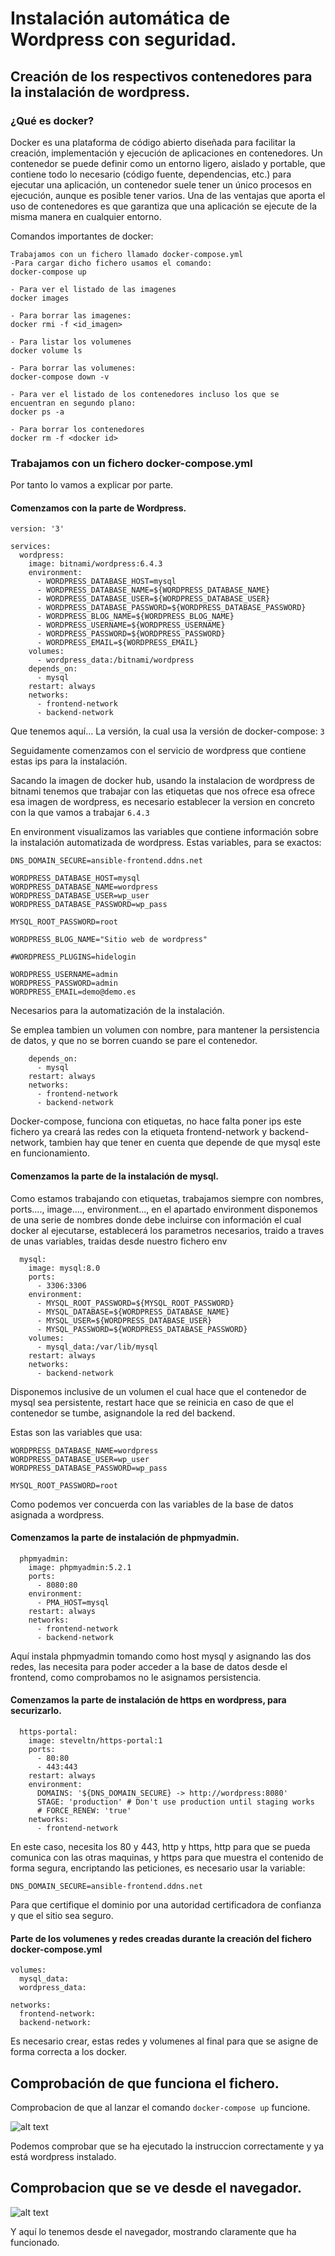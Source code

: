 # Instalación automática de Wordpress con seguridad.

## Creación de los respectivos contenedores para la instalación de wordpress.

### ¿Qué es docker?
Docker es una plataforma de código abierto diseñada para facilitar la creación, implementación y ejecución de aplicaciones en contenedores. Un contenedor se puede definir como un entorno ligero, aislado y portable, que contiene todo lo necesario (código fuente, dependencias, etc.) para ejecutar una aplicación, un contenedor suele tener un único procesos en ejecución, aunque es posible tener varios. Una de las ventajas que aporta el uso de contenedores es que garantiza que una aplicación se ejecute de la misma manera en cualquier entorno.

Comandos importantes de docker:
```
Trabajamos con un fichero llamado docker-compose.yml
-Para cargar dicho fichero usamos el comando:
docker-compose up

- Para ver el listado de las imagenes
docker images

- Para borrar las imagenes:
docker rmi -f <id_imagen>

- Para listar los volumenes 
docker volume ls

- Para borrar las volumenes:
docker-compose down -v

- Para ver el listado de los contenedores incluso los que se encuentran en segundo plano:
docker ps -a

- Para borrar los contenedores
docker rm -f <docker id>

```

### Trabajamos con un fichero docker-compose.yml
Por tanto lo vamos a explicar por parte.

#### Comenzamos con la parte de Wordpress.
```
version: '3'

services:
  wordpress:
    image: bitnami/wordpress:6.4.3
    environment: 
      - WORDPRESS_DATABASE_HOST=mysql
      - WORDPRESS_DATABASE_NAME=${WORDPRESS_DATABASE_NAME}
      - WORDPRESS_DATABASE_USER=${WORDPRESS_DATABASE_USER}
      - WORDPRESS_DATABASE_PASSWORD=${WORDPRESS_DATABASE_PASSWORD}
      - WORDPRESS_BLOG_NAME=${WORDPRESS_BLOG_NAME}
      - WORDPRESS_USERNAME=${WORDPRESS_USERNAME}
      - WORDPRESS_PASSWORD=${WORDPRESS_PASSWORD}
      - WORDPRESS_EMAIL=${WORDPRESS_EMAIL}
    volumes: 
      - wordpress_data:/bitnami/wordpress
    depends_on:
      - mysql
    restart: always
    networks:
      - frontend-network
      - backend-network
```

Que tenemos aquí...
La versión, la cual usa la versión de docker-compose: ``3``

Seguidamente comenzamos con el servicio de wordpress que contiene estas ips para la instalación.

Sacando la imagen de docker hub, usando la instalacion de wordpress de bitnami tenemos que trabajar con las etiquetas que nos ofrece esa ofrece esa imagen de wordpress, es necesario establecer la version en concreto con la que vamos a trabajar ``6.4.3``

En environment visualizamos las variables que contiene información sobre la instalación automatizada de wordpress.
Estas variables, para se exactos:

```
DNS_DOMAIN_SECURE=ansible-frontend.ddns.net

WORDPRESS_DATABASE_HOST=mysql
WORDPRESS_DATABASE_NAME=wordpress
WORDPRESS_DATABASE_USER=wp_user
WORDPRESS_DATABASE_PASSWORD=wp_pass

MYSQL_ROOT_PASSWORD=root

WORDPRESS_BLOG_NAME="Sitio web de wordpress"

#WORDPRESS_PLUGINS=hidelogin

WORDPRESS_USERNAME=admin
WORDPRESS_PASSWORD=admin
WORDPRESS_EMAIL=demo@demo.es
```
Necesarios para la automatización de la instalación.

Se emplea tambien un volumen con nombre, para mantener la persistencia de datos, y que no se borren cuando se pare el contenedor.

```
    depends_on:
      - mysql
    restart: always
    networks:
      - frontend-network
      - backend-network
```

Docker-compose, funciona con etiquetas, no hace falta poner ips este fichero ya creará las redes con la etiqueta frontend-network y backend-network, tambien hay que tener en cuenta que depende de que mysql este en funcionamiento.

#### Comenzamos la parte de la instalación de mysql.
  Como estamos trabajando con etiquetas, trabajamos siempre con nombres, ports...., image...., environment..., en el apartado environment disponemos de una serie de nombres donde debe incluirse con información el cual docker al ejecutarse, establecerá los parametros necesarios, traido a traves de unas variables, traidas desde nuestro fichero env
```
  mysql:
    image: mysql:8.0
    ports:
      - 3306:3306
    environment:
      - MYSQL_ROOT_PASSWORD=${MYSQL_ROOT_PASSWORD}
      - MYSQL_DATABASE=${WORDPRESS_DATABASE_NAME}
      - MYSQL_USER=${WORDPRESS_DATABASE_USER}
      - MYSQL_PASSWORD=${WORDPRESS_DATABASE_PASSWORD}
    volumes:
      - mysql_data:/var/lib/mysql
    restart: always
    networks:
      - backend-network
```

Disponemos inclusive de un volumen el cual hace que el contenedor de mysql sea persistente, restart hace que se reinicia en caso de que el contenedor se tumbe, asignandole la red del backend.

Estas son las variables que usa:

```
WORDPRESS_DATABASE_NAME=wordpress
WORDPRESS_DATABASE_USER=wp_user
WORDPRESS_DATABASE_PASSWORD=wp_pass

MYSQL_ROOT_PASSWORD=root
```
Como podemos ver concuerda con las variables de la base de datos asignada a wordpress.

#### Comenzamos la parte de instalación de phpmyadmin.
```   
  phpmyadmin:
    image: phpmyadmin:5.2.1
    ports:
      - 8080:80
    environment: 
      - PMA_HOST=mysql
    restart: always
    networks:
      - frontend-network
      - backend-network
```

Aquí instala phpmyadmin tomando como host mysql y asignando las dos redes, las necesita para poder acceder a la base de datos desde el frontend, como comprobamos no le asignamos persistencia.

#### Comenzamos la parte de instalación de https en wordpress, para securizarlo.
```
  https-portal:
    image: steveltn/https-portal:1
    ports:
      - 80:80
      - 443:443
    restart: always
    environment:
      DOMAINS: '${DNS_DOMAIN_SECURE} -> http://wordpress:8080'
      STAGE: 'production' # Don't use production until staging works
      # FORCE_RENEW: 'true'
    networks:
      - frontend-network
```
En este caso, necesita los 80 y 443, http y https, http para que se pueda comunica con las otras maquinas, y https para que muestra el contenido de forma segura, encriptando las peticiones, es necesario usar la variable:

```
DNS_DOMAIN_SECURE=ansible-frontend.ddns.net
```

Para que certifique el dominio por una autoridad certificadora de confianza y que el sitio sea seguro.


#### Parte de los volumenes y redes creadas durante la creación del fichero docker-compose.yml
```
volumes: 
  mysql_data:
  wordpress_data:

networks:
  frontend-network:
  backend-network:
```

Es necesario crear, estas redes y volumenes al final para que se asigne de forma correcta a los docker.

## Comprobación de que funciona el fichero.

Comprobacion de que al lanzar el comando ``docker-compose up`` funcione.

![alt text](<capturas/Instalación terminada.PNG>)

Podemos comprobar que se ha ejecutado la instruccion correctamente y ya está wordpress instalado.

## Comprobacion que se ve desde el navegador.

![alt text](capturas/wordpress-docker.PNG)

Y aquí lo tenemos desde el navegador, mostrando claramente que ha funcionado.